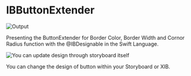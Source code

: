 # IBButtonExtender

![Output](https://cloud.githubusercontent.com/assets/6905345/9151619/f47b043c-3e25-11e5-94dd-ad6e7b4f99c6.png)

Presenting the ButtonExtender for Border Color, Border Width and Cornor Radius function with the @IBDesignable in the Swift Language.

![You can update design through storyboard itself](https://cloud.githubusercontent.com/assets/6905345/9151610/80b5c1b8-3e25-11e5-905a-c01b3a89e9e0.png)

You can change the design of button within your Storyboard or XIB.

